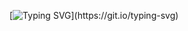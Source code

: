 [![Typing SVG](https://readme-typing-svg.demolab.com/?font=Fira+Code&duration=3000&pause=1000&color=00F7F7&width=600&lines=%3E+🔌+Connecting+to+GitHub...;%3E+🔓+Authentication+successful.;%3E+📂+Accessing++repositories...;%3E+🟢+Files+decrypted.)](https://git.io/typing-svg)